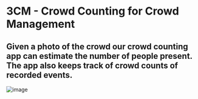 # 3CM - Crowd Counting for Crowd Management

## Given a photo of the crowd our crowd counting app can estimate the number of people present. The app also keeps track of crowd counts of recorded events.
![image](https://user-images.githubusercontent.com/45449834/117812935-f9531980-b251-11eb-89d2-f0d2d4f7daef.png)
